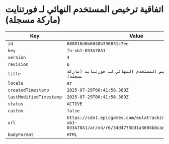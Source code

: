 # اتفاقية ترخيص المستخدم النهائي لـ فورتنايت (ماركة مسجلة)

| Key | Value |
| --- | ----- |
| `id` | `688818d6b6048b336831c7ee` |
| `key` | `fn-xb1-033A70A1` |
| `version` | `4` |
| `revision` | `6` |
| `title` | `اتفاقية ترخيص المستخدم النهائي لـ فورتنايت (ماركة مسجلة)` |
| `locale` | `ar` |
| `createdTimestamp` | `2025-07-29T00:41:58.389Z` |
| `lastModifiedTimestamp` | `2025-07-29T00:41:58.389Z` |
| `status` | `ACTIVE` |
| `custom` | `false` |
| `url` | `https://cdn1.epicgames.com/eulatracking-download/fn-xb1-033A70A1/ar/v4/r6/34d4775b31a3604b8cadf33398b291a5.pdf` |
| `bodyFormat` | `HTML` |
